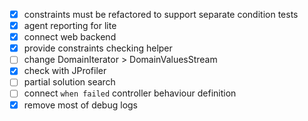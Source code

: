 - [x] constraints must be refactored to support separate condition tests
- [x] agent reporting for lite
- [x] connect web backend
- [x] provide constraints checking helper
- [ ] change DomainIterator > DomainValuesStream 
- [x] check with JProfiler
- [ ] partial solution search
- [ ] connect `when failed` controller behaviour definition
- [x] remove most of debug logs
